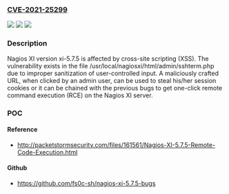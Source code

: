 ### [CVE-2021-25299](https://cve.mitre.org/cgi-bin/cvename.cgi?name=CVE-2021-25299)
![](https://img.shields.io/static/v1?label=Product&message=n%2Fa&color=blue)
![](https://img.shields.io/static/v1?label=Version&message=n%2Fa&color=blue)
![](https://img.shields.io/static/v1?label=Vulnerability&message=n%2Fa&color=brighgreen)

### Description

Nagios XI version xi-5.7.5 is affected by cross-site scripting (XSS). The vulnerability exists in the file /usr/local/nagiosxi/html/admin/sshterm.php due to improper sanitization of user-controlled input. A maliciously crafted URL, when clicked by an admin user, can be used to steal his/her session cookies or it can be chained with the previous bugs to get one-click remote command execution (RCE) on the Nagios XI server.

### POC

#### Reference
- http://packetstormsecurity.com/files/161561/Nagios-XI-5.7.5-Remote-Code-Execution.html

#### Github
- https://github.com/fs0c-sh/nagios-xi-5.7.5-bugs

